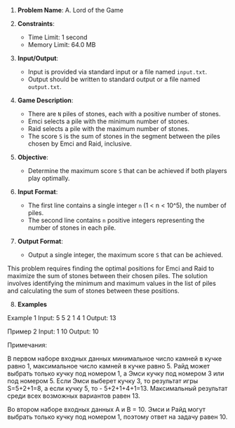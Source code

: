 1. **Problem Name**: A. Lord of the Game

2. **Constraints**:
   - Time Limit: 1 second
   - Memory Limit: 64.0 MB

3. **Input/Output**:
   - Input is provided via standard input or a file named `input.txt`.
   - Output should be written to standard output or a file named `output.txt`.

4. **Game Description**:
   - There are `N` piles of stones, each with a positive number of stones.
   - Emci selects a pile with the minimum number of stones.
   - Raid selects a pile with the maximum number of stones.
   - The score `S` is the sum of stones in the segment between the piles chosen by Emci and Raid, inclusive.

5. **Objective**:
   - Determine the maximum score `S` that can be achieved if both players play optimally.

6. **Input Format**:
   - The first line contains a single integer `n` (1 < n < 10^5), the number of piles.
   - The second line contains `n` positive integers representing the number of stones in each pile.

7. **Output Format**:
   - Output a single integer, the maximum score `S` that can be achieved.

This problem requires finding the optimal positions for Emci and Raid to maximize the sum of stones between their chosen piles. The solution involves identifying the minimum and maximum values in the list of piles and calculating the sum of stones between these positions.

8. **Examples**

Example 1
Input:
5
5 2 1 4 1
Output:
13

Пример 2
Input:
1
10
Output:
10

Примечания:

В первом наборе входных данных минимальное число камней в кучке равно 1, максимальное число камней в кучке равно 5. Райд может выбрать только кучку под номером 1, а Эмси кучку под номером 3 или под номером 5. Если Эмси выберет кучку 3, то результат игры S=5+2+1=8, а если кучку 5, то - 5+2+1+4+1=13. Максимальный результат среди всех возможных вариантов равен 13.

Во втором наборе входных данных A и B = 10. Эмси и Райд могут выбрать только кучку под номером 1, поэтому ответ на задачу равен 10.
